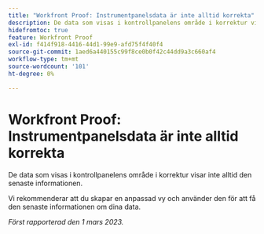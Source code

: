 ```yaml
---
title: "Workfront Proof: Instrumentpanelsdata är inte alltid korrekta"
description: De data som visas i kontrollpanelens område i korrektur visar inte alltid den senaste informationen. Vi rekommenderar att du skapar en anpassad vy och använder den för att få den senaste informationen om dina data.
hidefromtoc: true
feature: Workfront Proof
exl-id: f414f918-4416-44d1-99e9-afd75f4f40f4
source-git-commit: 1aed6a440155c99f8ce0b0f42c44dd9a3c660af4
workflow-type: tm+mt
source-wordcount: '101'
ht-degree: 0%

---
```


# Workfront Proof: Instrumentpanelsdata är inte alltid korrekta

De data som visas i kontrollpanelens område i korrektur visar inte alltid den senaste informationen.

Vi rekommenderar att du skapar en anpassad vy och använder den för att få den senaste informationen om dina data.

_Först rapporterad den 1 mars 2023._
